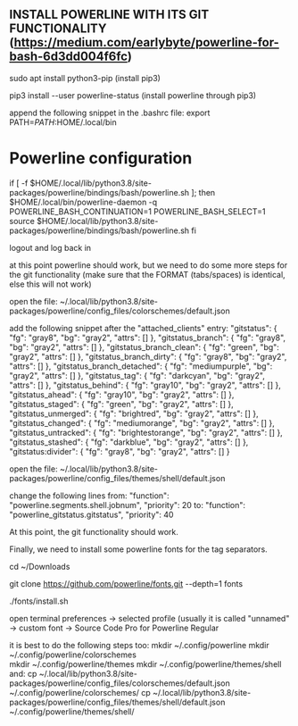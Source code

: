INSTALL POWERLINE WITH ITS GIT FUNCTIONALITY (https://medium.com/earlybyte/powerline-for-bash-6d3dd004f6fc)
--------------------------------------------
sudo apt install python3-pip (install pip3)

pip3 install --user powerline-status (install powerline through pip3)

append the following snippet in the .bashrc file:
  export PATH=$PATH:$HOME/.local/bin
 
  # Powerline configuration
  if [ -f $HOME/.local/lib/python3.8/site-packages/powerline/bindings/bash/powerline.sh ]; then
    $HOME/.local/bin/powerline-daemon -q
    POWERLINE_BASH_CONTINUATION=1
    POWERLINE_BASH_SELECT=1
    source $HOME/.local/lib/python3.8/site-packages/powerline/bindings/bash/powerline.sh
  fi
  
logout and log back in 

at this point powerline should work, but we need to do some more steps for the git functionality
(make sure that the FORMAT (tabs/spaces) is identical, else this will not work)

open the file: ~/.local/lib/python3.8/site-packages/powerline/config_files/colorschemes/default.json

add the following snippet after the "attached_clients" entry:
  "gitstatus":                 { "fg": "gray8",           "bg": "gray2", "attrs": [] },
  "gitstatus_branch":          { "fg": "gray8",           "bg": "gray2", "attrs": [] },
  "gitstatus_branch_clean":    { "fg": "green",           "bg": "gray2", "attrs": [] },
  "gitstatus_branch_dirty":    { "fg": "gray8",           "bg": "gray2", "attrs": [] },
  "gitstatus_branch_detached": { "fg": "mediumpurple",    "bg": "gray2", "attrs": [] },
  "gitstatus_tag":             { "fg": "darkcyan",        "bg": "gray2", "attrs": [] },
  "gitstatus_behind":          { "fg": "gray10",          "bg": "gray2", "attrs": [] },
  "gitstatus_ahead":           { "fg": "gray10",          "bg": "gray2", "attrs": [] },
  "gitstatus_staged":          { "fg": "green",           "bg": "gray2", "attrs": [] },
  "gitstatus_unmerged":        { "fg": "brightred",       "bg": "gray2", "attrs": [] },
  "gitstatus_changed":         { "fg": "mediumorange",    "bg": "gray2", "attrs": [] },
  "gitstatus_untracked":       { "fg": "brightestorange", "bg": "gray2", "attrs": [] },
  "gitstatus_stashed":         { "fg": "darkblue",        "bg": "gray2", "attrs": [] },
  "gitstatus:divider":         { "fg": "gray8",           "bg": "gray2", "attrs": [] }
  
open the file: ~/.local/lib/python3.8/site-packages/powerline/config_files/themes/shell/default.json

change the following lines from:
  "function": "powerline.segments.shell.jobnum",
  "priority": 20
to:
  "function": "powerline_gitstatus.gitstatus",
  "priority": 40
  
At this point, the git functionality should work.

Finally, we need to install some powerline fonts for the tag separators.

cd ~/Downloads

git clone https://github.com/powerline/fonts.git --depth=1 fonts

./fonts/install.sh
  
open terminal preferences -> selected profile (usually it is called "unnamed" -> custom font -> Source Code Pro for Powerline Regular

it is best to do the following steps too:
  mkdir ~/.config/powerline
  mkdir ~/.config/powerline/colorschemes   
  mkdir ~/.config/powerline/themes
  mkdir ~/.config/powerline/themes/shell
and:
  cp ~/.local/lib/python3.8/site-packages/powerline/config_files/colorschemes/default.json ~/.config/powerline/colorschemes/
  cp ~/.local/lib/python3.8/site-packages/powerline/config_files/themes/shell/default.json ~/.config/powerline/themes/shell/
